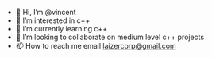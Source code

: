- 👋 Hi, I’m @vincent
- 👀 I’m interested in c++
- 🌱 I’m currently learning c++
- 💞️ I’m looking to collaborate on medium level c++ projects
- 📫 How to reach me email laizercorp@gmail.com

<!---
vincent0x1/vincent0x1 is a ✨ special ✨ repository because its `README.md` (this file) appears on your GitHub profile.
You can click the Preview link to take a look at your changes.
--->
